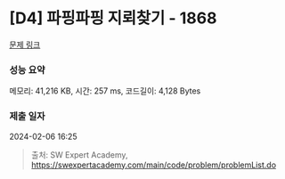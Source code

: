 # [D4] 파핑파핑 지뢰찾기 - 1868 

[문제 링크](https://swexpertacademy.com/main/code/problem/problemDetail.do?contestProbId=AV5LwsHaD1MDFAXc) 

### 성능 요약

메모리: 41,216 KB, 시간: 257 ms, 코드길이: 4,128 Bytes

### 제출 일자

2024-02-06 16:25



> 출처: SW Expert Academy, https://swexpertacademy.com/main/code/problem/problemList.do